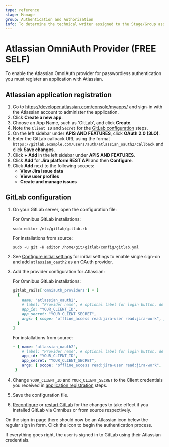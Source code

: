 ```yaml
---
type: reference
stage: Manage
group: Authentication and Authorization
info: To determine the technical writer assigned to the Stage/Group associated with this page, see https://about.gitlab.com/handbook/engineering/ux/technical-writing/#assignments
---
```


# Atlassian OmniAuth Provider **(FREE SELF)**

To enable the Atlassian OmniAuth provider for passwordless authentication you must register an application with Atlassian.

## Atlassian application registration

1. Go to <https://developer.atlassian.com/console/myapps/> and sign-in with the Atlassian
   account to administer the application.
1. Click **Create a new app**.
1. Choose an App Name, such as 'GitLab', and click **Create**.
1. Note the `Client ID` and `Secret` for the [GitLab configuration](#gitlab-configuration) steps.
1. On the left sidebar under **APIS AND FEATURES**, click **OAuth 2.0 (3LO)**.
1. Enter the GitLab callback URL using the format `https://gitlab.example.com/users/auth/atlassian_oauth2/callback` and click **Save changes**.
1. Click **+ Add** in the left sidebar under **APIS AND FEATURES**.
1. Click **Add** for **Jira platform REST API** and then **Configure**.
1. Click **Add** next to the following scopes:
    - **View Jira issue data**
    - **View user profiles**
    - **Create and manage issues**

## GitLab configuration

1. On your GitLab server, open the configuration file:

   For Omnibus GitLab installations:

   ```shell
   sudo editor /etc/gitlab/gitlab.rb
   ```

   For installations from source:

   ```shell
   sudo -u git -H editor /home/git/gitlab/config/gitlab.yml
   ```

1. See [Configure initial settings](../../integration/omniauth.md#configure-initial-settings) for initial settings to enable single sign-on and add `atlassian_oauth2` as an OAuth provider.
1. Add the provider configuration for Atlassian:

   For Omnibus GitLab installations:

   ```ruby
   gitlab_rails['omniauth_providers'] = [
     {
       name: "atlassian_oauth2",
       # label: "Provider name", # optional label for login button, defaults to "Atlassian"
       app_id: "YOUR_CLIENT_ID",
       app_secret: "YOUR_CLIENT_SECRET",
       args: { scope: "offline_access read:jira-user read:jira-work", prompt: "consent" }
     }
   ]
   ```

   For installations from source:

   ```yaml
   - { name: "atlassian_oauth2",
       # label: "Provider name", # optional label for login button, defaults to "Atlassian"
       app_id: "YOUR_CLIENT_ID",
       app_secret: "YOUR_CLIENT_SECRET",
       args: { scope: "offline_access read:jira-user read:jira-work", prompt: "consent" }
    }
   ```

1. Change `YOUR_CLIENT_ID` and `YOUR_CLIENT_SECRET` to the Client credentials you received in [application registration](#atlassian-application-registration) steps.
1. Save the configuration file.
1. [Reconfigure](../restart_gitlab.md#omnibus-gitlab-reconfigure) or [restart GitLab](../restart_gitlab.md#installations-from-source) for the changes to take effect if you installed GitLab via Omnibus or from source respectively.

On the sign-in page there should now be an Atlassian icon below the regular sign in form. Click the icon to begin the authentication process.

If everything goes right, the user is signed in to GitLab using their Atlassian credentials.
